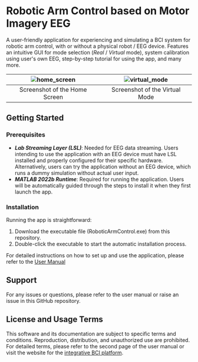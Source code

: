 # Robotic Arm Control based on Motor Imagery EEG
A user-friendly application for experiencing and simulating a BCI system for robotic arm control, with or without a physical robot / EEG device. 
Features an intuitive GUI for mode selection (_Real_ / _Virtual_ mode), system calibration using user's own EEG, step-by-step tutorial for using the app, and many more.

|![home_screen](https://github.com/KU-BCI-Robot/BCIprogram/assets/57985020/c40e9796-78c3-4692-b6a1-e3eda2256ac9)|![virtual_mode](https://github.com/KU-BCI-Robot/BCIprogram/assets/57985020/d7b09d1a-5338-4a47-9b20-a761f7bf12a3)|
|:---------------------------------------------------------------------------------------------------------------:|:---------------------------------------------------------------------------------------------------------------:|
| Screenshot of the Home Screen                                                                                   | Screenshot of the  Virtual Mode                                                                                 |

## Getting Started

### Prerequisites

- **_Lab Streaming Layer (LSL)_**: Needed for EEG data streaming. Users intending to use the application with an EEG device must have LSL installed and properly configured for their specific hardware. Alternatively, users can try the application without an EEG device, which runs a dummy simulation without actual user input.
- **_MATLAB 2022b Runtime_**: Required for running the application. Users will be automatically guided through the steps to install it when they first launch the app. 

### Installation

Running the app is straightforward:

1. Download the executable file (RoboticArmControl.exe) from this repository.
2. Double-click the executable to start the automatic installation process.

For detailed instructions on how to set up and use the application, please refer to the [User Manual](https://github.com/KU-BCI-Robot/BCIprogram/blob/main/UserManual_RoboticArmControl.pdf)

## Support

For any issues or questions, please refer to the user manual or raise an issue in this GitHub repository.

## License and Usage Terms
This software and its documentation are subject to specific terms and conditions. Reproduction, distribution, and unauthorized use are prohibited. For detailed terms, please refer to the second page of the user manual or visit the website for the [integrative BCI platform](https://github.com/NIBCI/Non-invasive-BCIplatform).
